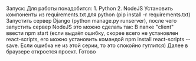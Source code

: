 Запуск:
  Для работы понадобится:
    1. Python
    2. NodeJS
  Установить компоненты из requirements.txt для python (pip install -r requirements.txt)
  Запустить сервер Django (python manage.py runserver), после чего запустить сервер NodeJS это можно сделать так:
  В папке "client" ввести npm start (если выдаёт ошибку, скорее всего не установлен react-scripts, его можно установить командой npm install react-scripts --save. Если ошибка не из этой серии, то это спокойно гуглится)
  Далее в браузере откроется проект. Готово
